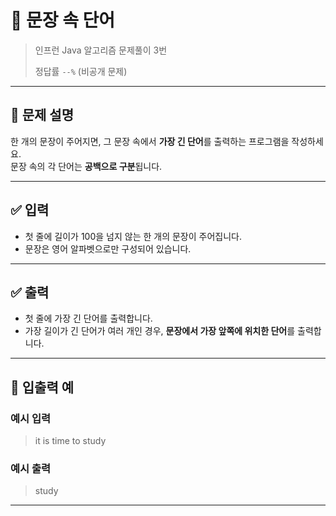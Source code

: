 # 🧮 문장 속 단어

> 인프런 Java 알고리즘 문제풀이 3번
>
> 정답률 `--%` (비공개 문제)

---

## 📌 문제 설명

한 개의 문장이 주어지면, 그 문장 속에서 **가장 긴 단어**를 출력하는 프로그램을 작성하세요.  
문장 속의 각 단어는 **공백으로 구분**됩니다.

---

## ✅ 입력

- 첫 줄에 길이가 100을 넘지 않는 한 개의 문장이 주어집니다.
- 문장은 영어 알파벳으로만 구성되어 있습니다.

---

## ✅ 출력

- 첫 줄에 가장 긴 단어를 출력합니다.
- 가장 길이가 긴 단어가 여러 개인 경우, **문장에서 가장 앞쪽에 위치한 단어**를 출력합니다.

---

## 🧾 입출력 예

### 예시 입력
> it is time to study

### 예시 출력
> study

---